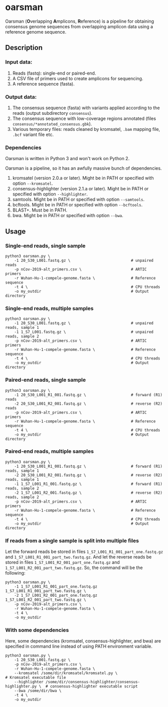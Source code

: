 # oarsman

Oarsman (**O**verlapping **A**mplicons, **R**eference) is a pipeline for obtaining consensus genome sequences from overlapping amplicon data using a reference genome sequence.

## Description

### Input data:

1. Reads (fastq): single-end or paired-end.
2. A CSV file of primers used to create amplicons for sequencing.
3. A reference sequence (fasta).

### Output data:

1. The consensus sequence (fasta) with variants applied according to the reads (output subdirectory `consensus`).
2. The consensus sequence with low-coverage regions annotated (files `consensus/*annotated_consensus.gbk`).
3. Various temporary files: reads cleaned by kromsatel, `.bam` mapping file, `.bcf` variant file etc.

### Dependencies

Oarsman is written in Python 3 and won't work on Python 2.

Oarsman is a pipeline, so it has an awfully massive bunch of dependencies.

1. kromsatel (version 2.0.a or later). Might be in PATH or specified with option `--kromsatel`.
2. consensus-highlighter (version 2.1.a or later). Might be in PATH or specified with option `--highlighter`.
3. samtools. Might be in PATH or specified with option `--samtools`.
4. bcftools. Might be in PATH or specified with option `--bcftools`.
5. BLAST+. Must be in PATH.
6. bwa. Might be in PATH or specified with option `--bwa`.

## Usage

### Single-end reads, single sample

```
python3 oarsman.py \
    -1 20_S30_L001.fastq.gz \                           # unpaired reads
    -p nCov-2019-alt_primers.csv \                      # ARTIC primers
    -r Wuhan-Hu-1-compele-genome.fasta \                # Reference sequence
    -t 4 \                                              # CPU threads
    -o my_outdir                                        # Output directory
```

### Single-end reads, multiple samples

```
python3 oarsman.py \
    -1 20_S30_L001.fastq.gz \                           # unpaired reads, sample 1
    -1 1_S7_L001.fastq.gz \                             # unpaired reads, sample 2
    -p nCov-2019-alt_primers.csv \                      # ARTIC primers
    -r Wuhan-Hu-1-compele-genome.fasta \                # Reference sequence
    -t 4 \                                              # CPU threads
    -o my_outdir                                        # Output directory
```

### Paired-end reads, single sample

```
python3 oarsman.py \
    -1 20_S30_L001_R1_001.fastq.gz \                    # forward (R1) reads
    -2 20_S30_L001_R2_001.fastq.gz \                    # reverse (R2) reads
    -p nCov-2019-alt_primers.csv \                      # ARTIC primers
    -r Wuhan-Hu-1-compele-genome.fasta \                # Reference sequence
    -t 4 \                                              # CPU threads
    -o my_outdir                                        # Output directory
```

### Paired-end reads, multiple samples

```
python3 oarsman.py \
    -1 20_S30_L001_R1_001.fastq.gz \                    # forward (R1) reads, sample 1
    -2 20_S30_L001_R2_001.fastq.gz \                    # reverse (R2) reads, sample 1
    -1 1_S7_L001_R1_001.fastq.gz \                      # forward (R1) reads, sample 2
    -2 1_S7_L001_R2_001.fastq.gz \                      # reverse (R2) reads, sample 2
    -p nCov-2019-alt_primers.csv \                      # ARTIC primers
    -r Wuhan-Hu-1-compele-genome.fasta \                # Reference sequence
    -t 4 \                                              # CPU threads
    -o my_outdir                                        # Output directory
```

### If reads from a single sample is split into multiple files

Let the forward reads be stored in files `1_S7_L001_R1_001_part_one.fastq.gz` and `1_S7_L001_R1_001_part_two.fastq.gz`. And let the reverse reads be stored in files `1_S7_L001_R2_001_part_one.fastq.gz` and `1_S7_L001_R2_001_part_two.fastq.gz`. So, the command will be the following:

```
python3 oarsman.py \
    -1 1_S7_L001_R1_001_part_one.fastq.gz 1_S7_L001_R1_001_part_two.fastq.gz \
    -2 1_S7_L001_R2_001_part_one.fastq.gz 1_S7_L001_R2_001_part_two.fastq.gz \
    -p nCov-2019-alt_primers.csv \
    -r Wuhan-Hu-1-compele-genome.fasta \
    -t 4 \
    -o my_outdir
```

### With some dependencies

Here, some dependencies (kromsatel, consensus-highlighter, and bwa) are specified in command line instead of using PATH environment variable.

```
python3 oarsman.py \
    -1 20_S30_L001.fastq.gz \
    -p nCov-2019-alt_primers.csv \
    -r Wuhan-Hu-1-compele-genome.fasta \
    --kromsatel /some/dir/kromsatel/kromsatel.py \                            # Kromsatel executable file
    --highlighter /some/dir/consensus-highlighter/consensus-highlighter.py \  # consensus-highlighter executable script
    --bwa /some/dir/bwa \
    -t 4 \
    -o my_outdir
```
